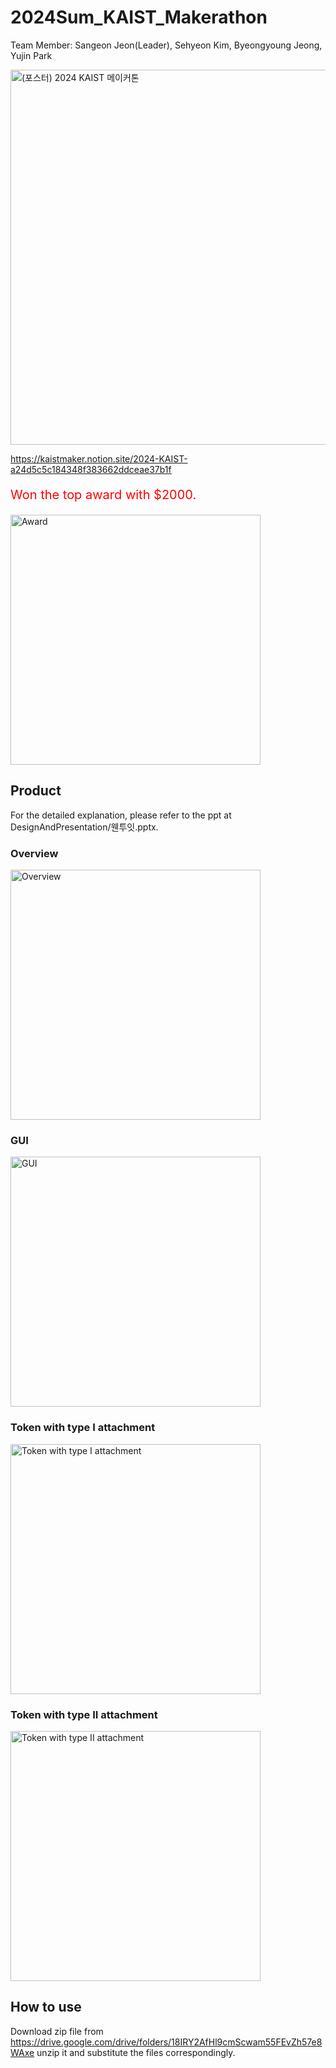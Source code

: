 # 2024Sum_KAIST_Makerathon

Team Member: Sangeon Jeon(Leader), Sehyeon Kim, Byeongyoung Jeong, Yujin Park

<img src="https://github.com/user-attachments/assets/804e9f90-7494-4601-8eb0-df9ac04e674b" alt="(포스터) 2024 KAIST 메이커톤" width="600"/>

https://kaistmaker.notion.site/2024-KAIST-a24d5c5c184348f383662ddceae37b1f

<p style="font-size:20; color:red;">Won the top award with $2000.</p>

<img src="https://github.com/user-attachments/assets/ffdb17ce-38db-4353-b5cd-5516eb249b47" alt="Award" width="400"/>


## Product

For the detailed explanation, please refer to the ppt at DesignAndPresentation/웬투잇.pptx.

### Overview
<img src="https://github.com/user-attachments/assets/536ae633-6cc9-4e48-9bda-2190b4929fc0" alt="Overview" width="400"/>

### GUI
<img src="https://github.com/user-attachments/assets/27697010-573e-4312-8f9c-c2be505978fe" alt="GUI" width="400"/>

### Token with type I attachment
<img src="https://github.com/user-attachments/assets/bbe4a502-0d4f-4922-adc9-658b2af9a848" alt="Token with type I attachment" width="400"/>

### Token with type II attachment
<img src="https://github.com/user-attachments/assets/8da46c58-fdb7-426d-a966-63d49a9cba8a" alt="Token with type II attachment" width="400"/>


## How to use
Download zip file from https://drive.google.com/drive/folders/18IRY2AfHl9cmScwam55FEvZh57e8WAxe
unzip it and substitute the files correspondingly.

